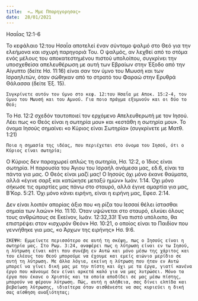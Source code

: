 ```yaml
---
title:  «… Μμε Ππαρηγορησας»
date:  28/01/2021
---
```


Ησαΐας 12:1-6

Το κεφάλαιο 12:του Ησαΐα αποτελεί έναν σύντομο ψαλμό στο Θεό για την ελεήμονα και ισχυρή παρηγοριά Του. Ο ψαλμός, αν λεχθεί από το στόμα ενός μέλους του αποκατεστημένου πιστού υπολοίπου, συγκρίνει την υποσχεθείσα απελευθέρωση με αυτή των Εβραίων στην Έξοδο από την Αίγυπτο (δείτε Ησ. 11:16) είναι σαν τον ύμνο του Μωυσή και των Ισραηλιτών, όταν σώθηκαν από το στρατό του Φαραώ στην Ερυθρά Θάλασσα (δείτε Έξ. 15).

`Συγκρίνετε αυτόν τον ύμνο στο κεφ. 12:του Ησαΐα με Αποκ. 15:2-4, τον ύμνο του Μωυσή και του Αμνού. Για ποιο πράγμα εξυμνούν και οι δύο το Θεό;`

Το Ησ. 12:2 σχεδόν ταυτοποιεί τον ερχόμενο Απελευθερωτή με τον Ιησού. Λέει πως «ο Θεός είναι η σωτηρία μου» και «εστάθη η σωτηρία μου». Το όνομα Ιησούς σημαίνει «ο Κύριος είναι Σωτηρία» (συγκρίνετε με Ματθ. 1:21)

`Ποια η σημασία της ιδέας, που περιέχεται στο όνομα του Ιησού, ότι ο Κύριος είναι σωτηρία;  `

O Κύριος δεν παραχωρεί απλώς τη σωτηρία, Ησ. 12:2, ο Ίδιος είναι σωτηρία. Η παρουσία του Άγιου του Ισραήλ ανάμεσα μας, εδ.6, είναι τα πάντα για μας. Ο Θεός είναι μαζί μας! Ο Ιησούς όχι μόνο έκανε θαύματα, αλλά «έγινε σαρξ και κατώκησε μεταξύ ημών» Ιωάν. 1:14. Όχι μόνο σήκωσε τις αμαρτίες μας πάνω στο σταυρό, αλλά έγινε αμαρτία για μας, Β’Κορ. 5:21. Όχι μόνο κάνει ειρήνη, είναι η ειρήνη μας, Εφεσ. 2:14.

Δεν είναι λοιπόν απορίας άξιο που «η ρίζα του Ιεσσαί θέλει ίστασθαι σημαία των λαών» Ησ. 11:10. Όταν υψώνεται στο σταυρό, ελκύει όλους τους ανθρώπους σε Εκείνον, Ιωάν. 12:32,33! Ένα πιστό υπόλοιπο, θα επιστρέψει στον «ισχυρόν Θεόν» Ησ. 10:21, ο οποίος είναι το Παιδίον που γεννήθηκε για μας, «ο Άρχων της ειρήνης» Ησ. 9:6.

`ΣΚΕΨΗ: Εμμείνετε περισσότερο σε αυτή τη σκέψη, πως ο Ιησούς είναι η σωτηρία μας. Στο Ρωμ. 3:24, αναφέρει πως η λύτρωση είναι εν τω Ιησού, η λύτρωση είναι κάτι που συνέβη εν Αυτώ και μόνο μέσω της χάριτος και του ελέους του Θεού μπορούμε να έχουμε και εμείς αιώνιο μερίδιο σε αυτή τη λύτρωση. Με άλλα λόγια, εκείνη η λύτρωση που ήταν εν Αυτώ μπορεί να γίνει δική μας με την πίστη και όχι με τα έργα, γιατί κανένα έργο που κάνουμε δεν είναι αρκετά καλό για να μας λυτρώσει. Μόνο τα έργα που έκανε ο Χριστός και τα οποία αποδίδει σε μας μέσω πίστης, μπορούν να φέρουν λύτρωση. Πώς, αυτή η αλήθεια, σας δίνει ελπίδα και βεβαίωση λύτρωσης, ιδιαίτερα όταν αισθάνεστε να σας κυριεύει η δική σας αίσθηση αναξιότητας;`